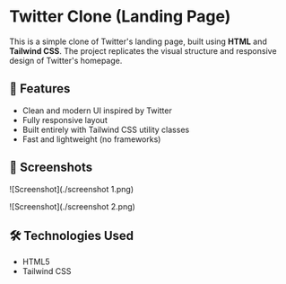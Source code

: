 # Twitter Clone (Landing Page)

This is a simple clone of Twitter's landing page, built using **HTML** and **Tailwind CSS**. The project replicates the visual structure and responsive design of Twitter's homepage.

## 🚀 Features

- Clean and modern UI inspired by Twitter
- Fully responsive layout
- Built entirely with Tailwind CSS utility classes
- Fast and lightweight (no frameworks)

## 📸 Screenshots

![Screenshot](./screenshot 1.png)  

![Screenshot](./screenshot 2.png)  


## 🛠️ Technologies Used

- HTML5
- Tailwind CSS

